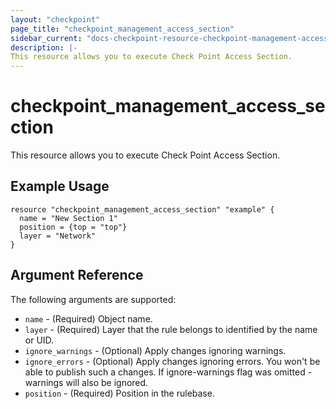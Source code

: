 ```yaml
---
layout: "checkpoint"
page_title: "checkpoint_management_access_section"
sidebar_current: "docs-checkpoint-resource-checkpoint-management-access-section"
description: |-
This resource allows you to execute Check Point Access Section.
---
```


# checkpoint_management_access_section

This resource allows you to execute Check Point Access Section.

## Example Usage


```hcl
resource "checkpoint_management_access_section" "example" {
  name = "New Section 1"
  position = {top = "top"}
  layer = "Network"
}
```

## Argument Reference

The following arguments are supported:

* `name` - (Required) Object name. 
* `layer` - (Required) Layer that the rule belongs to identified by the name or UID. 
* `ignore_warnings` - (Optional) Apply changes ignoring warnings. 
* `ignore_errors` - (Optional) Apply changes ignoring errors. You won't be able to publish such a changes. If ignore-warnings flag was omitted - warnings will also be ignored. 
* `position` - (Required) Position in the rulebase. 
